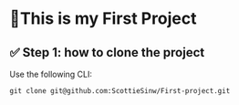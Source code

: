 # 🚀This is my First Project 

## ✅ Step 1: how to clone the project 
Use the following CLI:
```
git clone git@github.com:ScottieSinw/First-project.git
```